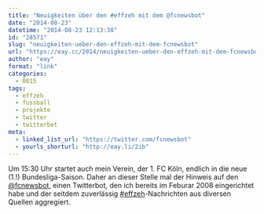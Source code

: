 ```yaml
---
title: "Neuigkeiten über den #effzeh mit dem @fcnewsbot"
date: "2014-08-23"
datetime: "2014-08-23 12:13:38"
id: "28571"
slug: "neuigkeiten-ueber-den-effzeh-mit-dem-fcnewsbot"
url: "https://eay.cc/2014/neuigkeiten-ueber-den-effzeh-mit-dem-fcnewsbot/"
author: "eay"
format: "link"
categories:
  - 0815
tags:
  - effzeh
  - fussball
  - projekte
  - twitter
  - twitterbot
meta:
  - linked_list_url: "https://twitter.com/fcnewsbot"
  - yourls_shorturl: "http://eay.li/2ib"
---
```


Um 15:30 Uhr startet auch mein Verein, der 1. FC Köln, endlich in die neue (1.!) Bundesliga-Saison. Daher an dieser Stelle mal der Hinweis auf den [@fcnewsbot](https://twitter.com/fcnewsbot), einen Twitterbot, den ich bereits im Feburar 2008 eingerichtet habe und der seitdem zuverlässig [#effzeh](//eay.cc/tag/effzeh/)\-Nachrichten aus diversen Quellen aggregiert.
